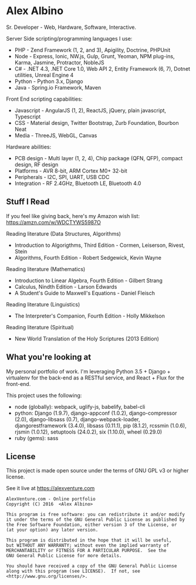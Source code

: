 # Alex Albino
Sr. Developer - Web, Hardware, Software, Interactive.

Server Side scripting/programming languages I use:

 * PHP - Zend Framework (1, 2, and 3), Apigility, Doctrine, PHPUnit
 * Node - Express, Ionic, NW.js, Gulp, Grunt, Yeoman, NPM plug-ins, Karma, Jasmine, Protractor, NobleJS
 * C# - .NET 4.3, .NET Core 1.0, Web API 2, Entity Framework (6, 7), Dotnet utilities, Unreal Engine 4
 * Python - Python 3.x, Django
 * Java - Spring.io Framework, Maven

Front End scripting capabilities:

 * Javascript - AngularJS (1, 2), ReactJS, jQuery, plain javascript, Typescript
 * CSS - Material design, Twitter Bootstrap, Zurb Foundation, Bourbon Neat
 * Media - ThreeJS, WebGL, Canvas

Hardware abilities:

 * PCB design - Multi layer (1, 2, 4), Chip package (QFN, QFP), compact design, RF design
 * Platforms - AVR 8-bit, ARM Cortex M0+ 32-bit
 * Peripherals - I2C, SPI, UART, USB CDC
 * Integration - RF 2.4GHz, Bluetooth LE, Bluetooth 4.0

## Stuff I Read

If you feel like giving back, here's my Amazon wish list: https://amzn.com/w/WDCTYWS5987O

Reading literature (Data Structures, Algorithms)

 * Introduction to Algorigthms, Third Edition - Cormen, Leiserson, Rivest, Stein
 * Algorithms, Fourth Edition - Robert Sedgewick, Kevin Wayne

Reading literature (Mathematics)

 * Introduction to Linear Algebra, Fourth Edition - Gilbert Strang
 * Calculus, Nindth Edition - Larson Edwards
 * A Student's Guide to Maxwell's Equations - Daniel Fleisch

Reading literature (Linguistics)

 * The Interpreter's Companion, Fourth Edition - Holly Mikkelson

Reading literature (Spiritual)

 * New World Translation of the Holy Scriptures (2013 Edition)


## What you're looking at

My personal portfolio of work. I'm leveraging Python 3.5 + Django + virtualenv for the back-end as a RESTful service, and React + Flux for the front-end.

This project uses the following: 
 * node (globally): webpack, uglify-js, babelify, babel-cli
 * python: Django (1.9.7), django-appconf (1.0.2), django-compressor (2.0), django-libsass (0.7), django-webpack-loader, djangorestframework (3.4.0), libsass (0.11.1), pip (8.1.2), rcssmin (1.0.6), rjsmin (1.0.12), setuptools (24.0.2), six (1.10.0), wheel (0.29.0)
 * ruby (gems): sass


## License

This project is made open source under the terms of GNU GPL v3 or higher license.

See it live at https://alexventure.com

```
AlexVenture.com - Online portfolio
Copyright (C) 2016  <Alex Albino>

This program is free software: you can redistribute it and/or modify
it under the terms of the GNU General Public License as published by
the Free Software Foundation, either version 3 of the License, or
(at your option) any later version.

This program is distributed in the hope that it will be useful,
but WITHOUT ANY WARRANTY; without even the implied warranty of
MERCHANTABILITY or FITNESS FOR A PARTICULAR PURPOSE.  See the
GNU General Public License for more details.

You should have received a copy of the GNU General Public License
along with this program (see LICENSE).  If not, see <http://www.gnu.org/licenses/>.
```